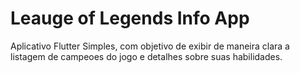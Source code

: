 # Leauge of Legends Info App
 Aplicativo Flutter Simples, com objetivo de exibir de maneira clara a listagem de campeoes do jogo e detalhes sobre suas habilidades.

